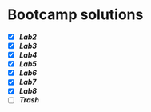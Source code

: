 # Bootcamp solutions
- [x] ***Lab2***
- [x] ***Lab3***
- [x] ***Lab4***
- [x] ***Lab5***
- [x] ***Lab6***
- [x] ***Lab7***
- [x] ***Lab8***
- [ ] __***Trash***__